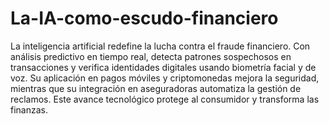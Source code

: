 # La-IA-como-escudo-financiero
La inteligencia artificial redefine la lucha contra el fraude financiero. Con análisis predictivo en tiempo real, detecta patrones sospechosos en transacciones y verifica identidades digitales usando biometría facial y de voz. Su aplicación en pagos móviles y criptomonedas mejora la seguridad, mientras que su integración en aseguradoras automatiza la gestión de reclamos. Este avance tecnológico protege al consumidor y transforma las finanzas.
